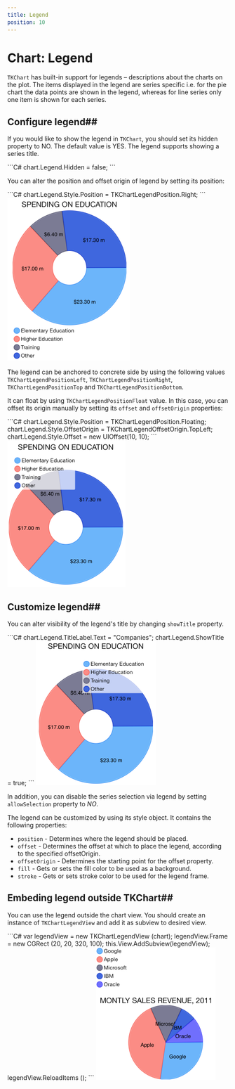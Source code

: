 ```yaml
---
title: Legend
position: 10
---
```


# Chart: Legend

<code>TKChart</code> has built-in support for legends – descriptions about the charts on the plot. The items displayed in the legend are series specific i.e. for the pie chart the data points are shown in the legend, whereas for line series only one item is shown for each series.

## Configure legend##

If you would like to show the legend in <code>TKChart</code>, you should set its hidden property to NO. The default value is YES. The legend supports showing a series title.

<snippet id='chart-legend'/>
<snippet id='chart-legend-swift'/>
```C#
chart.Legend.Hidden = false;
```

You can alter the position and offset origin of legend by setting its position:

<snippet id='chart-legend-position'/>
<snippet id='chart-legend-position-swift'/>
```C#
chart.Legend.Style.Position = TKChartLegendPosition.Right;
```

<img src="../images/chart-legend001.png"/>

The legend can be anchored to concrete side by using the following values <code>TKChartLegendPositionLeft</code>, <code>TKChartLegendPositionRight</code>, <code>TKChartLegendPositionTop</code> and <code>TKChartLegendPositionBottom</code>.

It can float by using <code>TKChartLegendPositionFloat</code> value. In this case, you can offset its origin manually by setting its <code>offset</code> and <code>offsetOrigin</code> properties:

<snippet id='chart-legend-offset-pos'/>
<snippet id='chart-legend-offset-pos-swift'/>
```C#
chart.Legend.Style.Position = TKChartLegendPosition.Floating;
chart.Legend.Style.OffsetOrigin = TKChartLegendOffsetOrigin.TopLeft;
chart.Legend.Style.Offset = new UIOffset(10, 10);
```

<img src="../images/chart-legend002.png"/>

## Customize legend##

You can alter visibility of the legend's title by changing <code>showTitle</code> property.

<snippet id='chart-legend-title'/>
<snippet id='chart-legend-title-swift'/>
```C#
chart.Legend.TitleLabel.Text = "Companies";
chart.Legend.ShowTitle = true;
```

<img src="../images/chart-legend003.png"/>

In addition, you can disable the series selection via legend by setting <code>allowSelection</code> property to *NO*.

The legend can be customized by using its style object. It contains the following properties:

- <code>position</code> - Determines where the legend should be placed.
- <code>offset</code> - Determines the offset at which to place the legend, according to the specified offsetOrigin.
- <code>offsetOrigin</code> - Determines the starting point for the offset property.
- <code>fill</code> - Gets or sets the fill color to be used as a background.
- <code>stroke</code> -  Gets or sets stroke color to be used for the legend frame.

## Embeding legend outside TKChart##

You can use the legend outside the chart view. You should create an instance of <code>TKChartLegendView</code> and add it as subview to desired view.

<snippet id='chart-legend-outside'/>
<snippet id='chart-legend-outside-swift'/>
```C#
var legendView = new TKChartLegendView (chart);
legendView.Frame = new CGRect (20, 20, 320, 100);
this.View.AddSubview(legendView);
legendView.ReloadItems ();
```

<img src="../images/chart-legend004.png"/>
